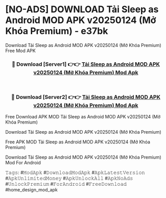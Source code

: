 # [NO-ADS] DOWNLOAD Tải Sleep as Android MOD APK v20250124 (Mở Khóa Premium) - e37bk
Download Tải Sleep as Android MOD APK v20250124 (Mở Khóa Premium) Free Mod APK

<div align="center">
<h3>🔴 Download [Server1] 👉👉 <a href="https://apk-comot.site?title=Tải_Sleep_as_Android_MOD_APK_v20250124_(Mở_Khóa_Premium)">Tải Sleep as Android MOD APK v20250124 (Mở Khóa Premium) Mod Apk</a></h3><br>

<h3>🔴 Download [Server2] 👉👉 <a href="https://apk-comot.site?title=Tải_Sleep_as_Android_MOD_APK_v20250124_(Mở_Khóa_Premium)">Tải Sleep as Android MOD APK v20250124 (Mở Khóa Premium) Mod Apk</a></h3>
</div>


Free Download APK MOD Tải Sleep as Android MOD APK v20250124 (Mở Khóa Premium)

Download Tải Sleep as Android MOD APK v20250124 (Mở Khóa Premium) 

Free APK MOD Tải Sleep as Android MOD APK v20250124 (Mở Khóa Premium) 

Download Tải Sleep as Android MOD APK v20250124 (Mở Khóa Premium) Mod For Android

𝚃𝚊𝚐𝚜: #𝙼𝚘𝚍𝙰𝚙𝚔 #𝙳𝚘𝚠𝚗𝚕𝚘𝚊𝚍𝙼𝚘𝚍𝙰𝚙𝚔 #𝙰𝚙𝚔𝙻𝚊𝚝𝚎𝚜𝚝𝚅𝚎𝚛𝚜𝚒𝚘𝚗 #𝙰𝚙𝚔𝚄𝚗𝚕𝚒𝚖𝚒𝚝𝚎𝚍𝙼𝚘𝚗𝚎𝚢 #𝙰𝚙𝚔𝚄𝚗𝚕𝚘𝚌𝚔𝙰𝚕𝚕 #𝙰𝚙𝚔𝙽𝚘𝙰𝚍𝚜 #𝚄𝚗𝚕𝚘𝚌𝚔𝙿𝚛𝚎𝚖𝚒𝚞𝚖 #𝙵𝚘𝚛𝙰𝚗𝚍𝚛𝚘𝚒𝚍 #𝙵𝚛𝚎𝚎𝙳𝚘𝚠𝚗𝚕𝚘𝚊𝚍 #home_design_mod_apk